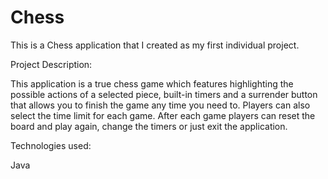 # Chess

This is a Chess application that I created as my first individual project.

Project Description:

This application is a true chess game which features highlighting the possible actions of a selected piece,
built-in timers and a surrender button that allows you to finish the game any time you need to. Players can also select the time limit for each game.
After each game players can reset the board and play again, change the timers or just exit the application.

Technologies used:

Java
